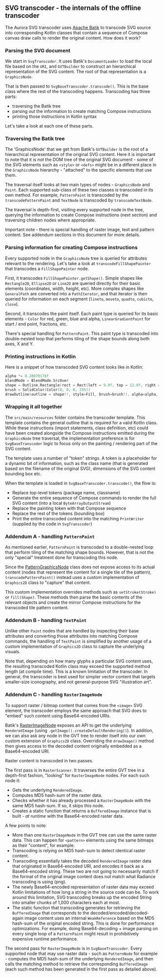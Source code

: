 ## SVG transcoder - the internals of the offline transcoder

The Aurora SVG transcoder uses [Apache Batik](https://xmlgraphics.apache.org/batik/) to transcode SVG source into corresponding Kotlin classes that contain a sequence of Compose canvas draw calls to render the original content. How does it work?

### Parsing the SVG document

We start in `SvgTranscoder`. It uses Batik's `DocumentLoader` to load the local file based on the `URI`, and `GVTBuilder` to construct an hierarchical representation of the SVG content. The root of that representation is a `GraphicsNode`.

That is then passed to `SvgBaseTranscoder.transcode()`. This is the base class where the rest of the transcoding happens. Transcoding has three parts:

- traversing the Batik tree
- parsing out the information to create matching Compose instructions
- printing those instructions in Kotlin syntax

Let's take a look at each one of these parts.

### Traversing the Batik tree

The 'GraphicsNode' that we get from Batik's `GVTBuilder` is the root of a hierarchical representation of the original SVG content. Here it is important to note that it is *not* the DOM tree of the original SVG document - some of the SVG elements such as `<style>` or `<defs>` might be in a different place in the `GraphicsNode` hierarchy - "attached" to the specific elements that use them.

The traversal itself looks at two main types of nodes - `GraphicsNode` and `Paint`. Each supported sub-class of these two classes is transcoded in its own method. For example, `PatternPaint` is transcoded by the `transcodePatternPaint` and `TextNode` is transcoded by `transcodeTextNode`.

The traversal is depth-first, visiting every supported node in the tree, querying the information to create Compose instructions (next section) and traversing children nodes where appropriate.

Important note - there is special handling of raster image, text and pattern content. See addendum sections in this document for more details.

### Parsing information for creating Compose instructions

Every supported node in the `GraphicsNode` tree is queried for attributes relevant to the rendering. Let's take a look at `transcodeFillShapePainter` that transcodes a `FillShapePainter` node.

First, it transcodes `FillShapePainter.getShape()`. Simple shapes like `Rectangle2D`, `Ellipse2D` or `Line2D` are queried directly for their basic elements (coordinates, width, height, etc). More complex shapes like `GeneralPath` are converted into a `PathIterator`, and that iterator is then queried for information on each segment (`lineto`, `moveto`, `quadto`, `cubicto`, `close`).

Second, it transcodes the paint itself. Each paint type is queried for its basic elements - `Color` for red, green, blue and alpha, `LinearGradientPaint` for start / end point, fractions, etc.

There's special handling for `PatternPaint`. This paint type is transcoded into double-nested loop that performs tiling of the shape bounds along both axes, X and Y.

### Printing instructions in Kotlin

Here is a snippet of how transcoded SVG content looks like in Kotlin:

```kotlin
alpha *= 0.28070176f
blendMode = BlendMode.SrcOver
shape = Outline.Rectangle(rect = Rect(left = 9.0f, top = 12.0f, right = 38.0f, bottom = 13.0f))
brush = SolidColor(Color(0, 0, 0, 255))
drawOutline(outline = shape!!, style=Fill, brush=brush!!, alpha=alpha, blendMode = blendMode)
```

### Wrapping it all together

The `src/main/resources` folder contains the transcoder template. This template contains the general outline that is required for a valid Kotlin class. While these instructions (import statements, class definition, etc) could have been created alongside the Compose instructions emitted during the `GraphicsNode` tree traversal, the implementation preference is for `SvgBaseTranscoder` logic to focus only on the painting / rendering part of the SVG content.

The template uses a number of "token" strings. A token is a placeholder for a dynamic bit of information, such as the class name (that is generated based on the filename of the original SVG), dimensions of the SVG content bounding box etc.

When the template is loaded in `SvgBaseTranscoder.transcode()`, the flow is:

* Replace top-level tokens (package name, classname)
* Generate the entire sequence of Compose commands to render the full SVG content (into a local `ByteArrayOutputStream`)
* Replace the painting token with that Compose sequence
* Replace the rest of the tokens (bounding box)
* Print the entire transcoded content into the matching `PrintWriter` (supplied by the code in `SvgTranscoder`)

### Addendum A - handling `PatternPaint`

As mentioned earlier, `PatternPaint` is transcoded to a double-nested loop that perform tiling of the matching shape bounds. However, that is not the only "special" treatment done for transcoding this node.

Since the [PatternGraphicsNode](https://xmlgraphics.apache.org/batik/javadoc/org/apache/batik/bridge/SVGPatternElementBridge.PatternGraphicsNode.html) class does not expose access to its actual content (nodes that represent the content for a single tile of the pattern), `transcodePatternPaint()` instead uses a custom implementation of `Graphics2D` class to "capture" that content.

This custom implementation overrides methods such as `setStroke(Stroke)` or `fill(Shape)`. These methods then parse the basic contents of the relevant objects and create the mirror Compose instructions for the transcoded tile pattern content.

### Addendum B - handling `TextPaint`

Unlike other `Paint` nodes that are handled by inspecting their base attributes and converting those attributes into matching Compose commands, the handling of `TextPaint` is simplified by another usage of a custom implementation of `Graphics2D` class to capture the underlying visuals.

Note that, depending on how many glyphs a particular SVG content uses, the resulting transcoded Kotlin class may exceed the supported method length (at compile time). This is a known limitation of the transcoder. In general, the transcoder is best used for simpler vector content that targets smaller-size iconography, and not general-purpose SVG "illustration art".

### Addendum C - handling `RasterImageNode`

To support raster / bitmap content that comes from the `<image>` SVG element, the transcoder employs the same approach that SVG does to "embed" such content using Base64-encoded URIs.

Batik's [RasterImageNode](https://xmlgraphics.apache.org/batik/javadoc/org/apache/batik/gvt/RasterImageNode.html) exposes an API to get the underlying `RenderedImage` (using `.getImage().createDefaultRendering()`). In addition, we can also ask any node in the GVT tree to render itself into our own custom extension of `Graphics2D` class. Overriding the `drawImage()` method then gives access to the decoded content originally embedded as a Base64-encoded URI.

Raster content is transcoded in two passes.

The first pass is in `RasterScanner`. It traverses the entire GVT tree in a depth-first fashion, "looking" for `RasterImageNode` nodes. For each such node it:

* Gets the underlying `RenderedImage`.
* Computes MD5 hash-sum of the raster data.
* Checks whether it has already processed a `RasterImageNode` with the same MD5 hash-sum. If so, it skips this node.
* Creates a static function that returns a `BufferedImage` instance that is built - *at runtime* with the Base64-encoded raster data.

A few points to note:

* More than one `RasterImageNode` in the GVT tree can use the same raster data. This can happen for `<pattern>` elements using the same bitmaps as their "content", for example.
* Transcoding is relying on MD5 hash-sum to detect identical raster content.
* Transcoding essentially takes the decoded `RenderedImage` raster data that originated in Base64-encoded URI, and encodes it back as a Base64-encoded string. These two are not going to necessarily match if the format of the original image content does not match what Radiance transcoding is using (png).
* The newly Base64-encoded representation of raster data may exceed Kotlin limitations of how long a string in the source code can be. To work around this limitation, SVG transcoding breaks up the encoded String into smaller chunks of 1,000 characters each at most.
* The static function that transcoding generates for retrieving the `BufferedImage` that corresponds to the decoded/encoded/decoded-again image content uses an internal `WeakReference` based on the MD5 hash-sum of the original encoded string. This is done for performance optimizations. For example, doing Base64-decoding + image parsing on every single loop of a `PatternPaint` might result in prohibitively expensive runtime performance.

The second pass for `RasterImageNode` is in `SvgBaseTranscoder`. Every supported node that may use raster data - such as `PatternNode` for example - computes the MD5 hash-sum of the underlying `RenderedImage`, and then calls the matching method to retrieve the corresponding `BufferedImage` (each such method has been generated in the first pass as detailed above).
